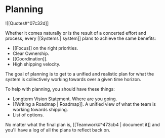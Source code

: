 # Planning

![[Quotes#^07c32d]]

Whether it comes naturally or is the result of a concerted effort and process, every [[Systems | system]] plans to achieve the same benefits:
- [[Focus]] on the right priorities.
- Clear Ownership.
- [[Coordination]].
- High shipping velocity.

The goal of planning is to get to a unified and realistic plan for what the system is collectively working towards over a given time horizon.

To help with planning, you should have these things:
- Longterm Vision Statement. Where are you going.
- [[Writing a Roadmap | Roadmap]]. A unified view of what the team is working towards shipping.
- List of options.

No matter what the final plan is, [[Teamwork#^473cb4 | document it]] and you'll have a log of all the plans to reflect back on.

